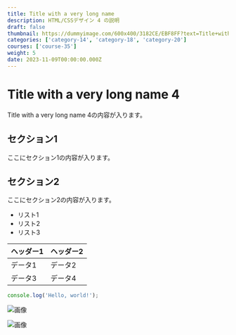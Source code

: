 ```yaml
---
title: Title with a very long name
description: HTML/CSSデザイン 4 の説明
draft: false
thumbnail: https://dummyimage.com/600x400/3182CE/EBF8FF?text=Title+with+a+very+long+name
categories: ['category-14', 'category-18', 'category-20']
courses: ['course-35']
weight: 5
date: 2023-11-09T00:00:00.000Z
---
```


# Title with a very long name 4

Title with a very long name 4の内容が入ります。

## セクション1
ここにセクション1の内容が入ります。

## セクション2
ここにセクション2の内容が入ります。

- リスト1
- リスト2
- リスト3

| ヘッダー1 | ヘッダー2 |
| --------- | --------- |
| データ1   | データ2   |
| データ3   | データ4   |

```javascript
console.log('Hello, world!');
```


![画像](https://dummyimage.com/320x180/2D3748/F5F7FA?text=Title+with+a+very+long+name+4)

![画像](https://dummyimage.com/640x360/1A202C/EDF2F7?text=Title+with+a+very+long+name+4)